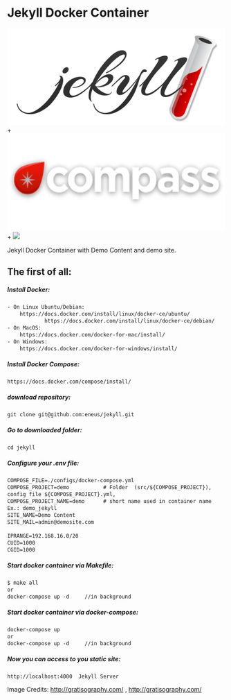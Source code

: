 # Jekyll Docker Container

![](https://raw.githubusercontent.com/eneus/jekyll/dev/src/demo/images/logos/jekyll_logo.png) + ![](https://raw.githubusercontent.com/eneus/jekyll/dev/src/demo/images/logos/compass_logo.png) + ![](https://avatars3.githubusercontent.com/u/22247014?s=254&v=3)

Jekyll Docker Container with Demo Content and demo site.
## The first of all:
##### Install Docker:
    - On Linux Ubuntu/Debian:
        https://docs.docker.com/install/linux/docker-ce/ubuntu/ 
				https://docs.docker.com/install/linux/docker-ce/debian/
    - On MacOS:
        https://docs.docker.com/docker-for-mac/install/
    - On Windows:
        https://docs.docker.com/docker-for-windows/install/

##### Install Docker Compose:
    https://docs.docker.com/compose/install/

##### download repository:

```
git clone git@github.com:eneus/jekyll.git
```

##### Go to downloaded folder:

```
cd jekyll
```

##### Configure your .env file:

```
COMPOSE_FILE=./configs/docker-compose.yml
COMPOSE_PROJECT=demo           # Folder  (src/${COMPOSE_PROJECT}), config file ${COMPOSE_PROJECT}.yml,
COMPOSE_PROJECT_NAME=demo      # short name used in container name Ex.: demo_jekyll
SITE_NAME=Demo Content
SITE_MAIL=admin@demosite.com

IPRANGE=192.168.16.0/20
CUID=1000
CGID=1000
```

##### Start docker container via Makefile:

```
$ make all
or
docker-compose up -d     //in background
```

##### Start docker container via docker-compose:

```
docker-compose up
or
docker-compose up -d     //in background
```

##### Now you can access to you static site:

```
http://localhost:4000  Jekyll Server
```

Image Credits: http://gratisography.com/ , http://gratisography.com/
